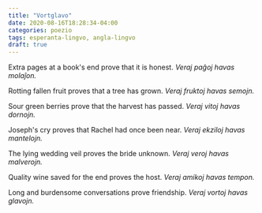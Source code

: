 ```yaml
---
title: "Vortglavo"
date: 2020-08-16T18:28:34-04:00
categories: poezio
tags: esperanta-lingvo, angla-lingvo
draft: true
---
```


Extra pages at a book's end prove that it is honest.
*Veraj paĝoj havas molaĵon.*

Rotting fallen fruit proves that a tree has grown.
*Veraj fruktoj havas semojn.*

Sour green berries prove that the harvest has passed.
*Veraj vitoj havas dornojn.*

Joseph's cry proves that Rachel had once been near.
*Veraj ekziloj havas mantelojn.*

The lying wedding veil proves the bride unknown.
*Veraj veroj havas malverojn.*

Quality wine saved for the end proves the host.
*Veraj amikoj havas tempon.*

Long and burdensome conversations prove friendship.
*Veraj vortoj havas glavojn.*
